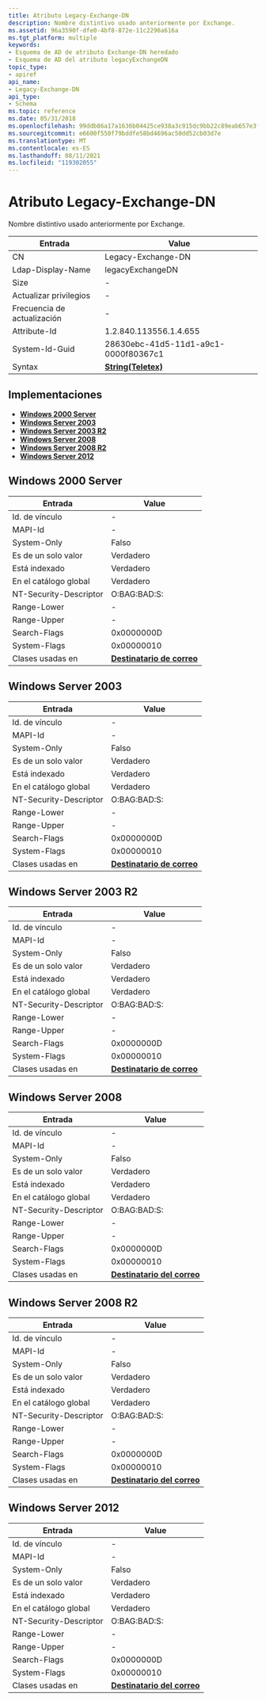 ```yaml
---
title: Atributo Legacy-Exchange-DN
description: Nombre distintivo usado anteriormente por Exchange.
ms.assetid: 96a3590f-dfe0-4bf8-872e-11c2296a616a
ms.tgt_platform: multiple
keywords:
- Esquema de AD de atributo Exchange-DN heredado
- Esquema de AD del atributo legacyExchangeDN
topic_type:
- apiref
api_name:
- Legacy-Exchange-DN
api_type:
- Schema
ms.topic: reference
ms.date: 05/31/2018
ms.openlocfilehash: 99ddb86a17a1636b04425ce938a3c915dc9bb22c89eab657e3ffdee3235bba00
ms.sourcegitcommit: e6600f550f79bddfe58bd4696ac50dd52cb03d7e
ms.translationtype: MT
ms.contentlocale: es-ES
ms.lasthandoff: 08/11/2021
ms.locfileid: "119302055"
---
```

# <a name="legacy-exchange-dn-attribute"></a>Atributo Legacy-Exchange-DN

Nombre distintivo usado anteriormente por Exchange.



| Entrada | Value |
|-------------------|---------------------------------------------|
| CN                | Legacy-Exchange-DN                          |
| Ldap-Display-Name | legacyExchangeDN                            |
| Size              | \-                                          |
| Actualizar privilegios  | \-                                          |
| Frecuencia de actualización  | \-                                          |
| Attribute-Id      | 1.2.840.113556.1.4.655                      |
| System-Id-Guid    | 28630ebc-41d5-11d1-a9c1-0000f80367c1        |
| Syntax            | [**String(Teletex)**](s-string-teletex.md) |



## <a name="implementations"></a>Implementaciones

-   [**Windows 2000 Server**](#windows-2000-server)
-   [**Windows Server 2003**](#windows-server-2003)
-   [**Windows Server 2003 R2**](#windows-server-2003-r2)
-   [**Windows Server 2008**](#windows-server-2008)
-   [**Windows Server 2008 R2**](#windows-server-2008-r2)
-   [**Windows Server 2012**](#windows-server-2012)

## <a name="windows-2000-server"></a>Windows 2000 Server



| Entrada | Value |
|------------------------|------------------------------------------------------|
| Id. de vínculo                | \-                                                   |
| MAPI-Id                | \-                                                   |
| System-Only            | Falso                                                |
| Es de un solo valor       | Verdadero                                                 |
| Está indexado             | Verdadero                                                 |
| En el catálogo global      | Verdadero                                                 |
| NT-Security-Descriptor | O:BAG:BAD:S:                                         |
| Range-Lower            | \-                                                   |
| Range-Upper            | \-                                                   |
| Search-Flags           | 0x0000000D                                           |
| System-Flags           | 0x00000010                                           |
| Clases usadas en        | [**Destinatario de correo**](c-mailrecipient.md)<br/> |



## <a name="windows-server-2003"></a>Windows Server 2003



| Entrada | Value |
|------------------------|------------------------------------------------------|
| Id. de vínculo                | \-                                                   |
| MAPI-Id                | \-                                                   |
| System-Only            | Falso                                                |
| Es de un solo valor       | Verdadero                                                 |
| Está indexado             | Verdadero                                                 |
| En el catálogo global      | Verdadero                                                 |
| NT-Security-Descriptor | O:BAG:BAD:S:                                         |
| Range-Lower            | \-                                                   |
| Range-Upper            | \-                                                   |
| Search-Flags           | 0x0000000D                                           |
| System-Flags           | 0x00000010                                           |
| Clases usadas en        | [**Destinatario de correo**](c-mailrecipient.md)<br/> |



## <a name="windows-server-2003-r2"></a>Windows Server 2003 R2



| Entrada | Value |
|------------------------|------------------------------------------------------|
| Id. de vínculo                | \-                                                   |
| MAPI-Id                | \-                                                   |
| System-Only            | Falso                                                |
| Es de un solo valor       | Verdadero                                                 |
| Está indexado             | Verdadero                                                 |
| En el catálogo global      | Verdadero                                                 |
| NT-Security-Descriptor | O:BAG:BAD:S:                                         |
| Range-Lower            | \-                                                   |
| Range-Upper            | \-                                                   |
| Search-Flags           | 0x0000000D                                           |
| System-Flags           | 0x00000010                                           |
| Clases usadas en        | [**Destinatario de correo**](c-mailrecipient.md)<br/> |



## <a name="windows-server-2008"></a>Windows Server 2008



| Entrada | Value |
|------------------------|------------------------------------------------------|
| Id. de vínculo                | \-                                                   |
| MAPI-Id                | \-                                                   |
| System-Only            | Falso                                                |
| Es de un solo valor       | Verdadero                                                 |
| Está indexado             | Verdadero                                                 |
| En el catálogo global      | Verdadero                                                 |
| NT-Security-Descriptor | O:BAG:BAD:S:                                         |
| Range-Lower            | \-                                                   |
| Range-Upper            | \-                                                   |
| Search-Flags           | 0x0000000D                                           |
| System-Flags           | 0x00000010                                           |
| Clases usadas en        | [**Destinatario del correo**](c-mailrecipient.md)<br/> |



## <a name="windows-server-2008-r2"></a>Windows Server 2008 R2



| Entrada | Value |
|------------------------|------------------------------------------------------|
| Id. de vínculo                | \-                                                   |
| MAPI-Id                | \-                                                   |
| System-Only            | Falso                                                |
| Es de un solo valor       | Verdadero                                                 |
| Está indexado             | Verdadero                                                 |
| En el catálogo global      | Verdadero                                                 |
| NT-Security-Descriptor | O:BAG:BAD:S:                                         |
| Range-Lower            | \-                                                   |
| Range-Upper            | \-                                                   |
| Search-Flags           | 0x0000000D                                           |
| System-Flags           | 0x00000010                                           |
| Clases usadas en        | [**Destinatario del correo**](c-mailrecipient.md)<br/> |



## <a name="windows-server-2012"></a>Windows Server 2012



| Entrada | Value |
|------------------------|------------------------------------------------------|
| Id. de vínculo                | \-                                                   |
| MAPI-Id                | \-                                                   |
| System-Only            | Falso                                                |
| Es de un solo valor       | Verdadero                                                 |
| Está indexado             | Verdadero                                                 |
| En el catálogo global      | Verdadero                                                 |
| NT-Security-Descriptor | O:BAG:BAD:S:                                         |
| Range-Lower            | \-                                                   |
| Range-Upper            | \-                                                   |
| Search-Flags           | 0x0000000D                                           |
| System-Flags           | 0x00000010                                           |
| Clases usadas en        | [**Destinatario del correo**](c-mailrecipient.md)<br/> |



 

 





